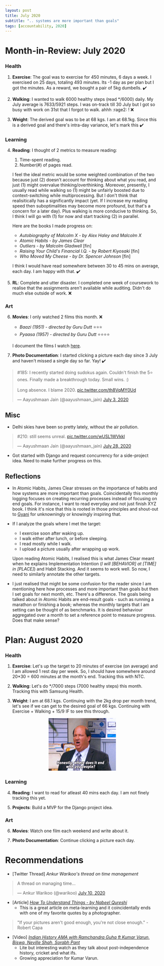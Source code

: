 ```yaml
---
layout: post
title: July 2020
subtitle: ".. systems are more important than goals"
tags: [accountability, 2020]
---
```


# Month-in-Review: July 2020
### Health
1. **Exercise**: The goal was to exercise for 450 minutes, 6 days a week. I exercised on 25 days, totaling 493 minutes. Its -1 day as per plan but I got the minutes. As a reward, we bought a pair of 5kg dumbells. ✔️

2. **Walking**: I wanted to walk 6000 healthy steps (read */6000) daily. My July average is 7633/5921 steps. I was on-track till 30 July but I got so busy with work on 31st that I forgot to walk. ahhh :rage2: ! ❌

3. **Weight**: The derived goal was to be at 68 kgs. I am at 68.1kg. Since this is a derived goal and there's intra-day variance, let's mark this ✔️

### Learning
4. **Reading**: I thought of 2 metrics to measure reading:  
   1. Time-spent reading.
   2. Number(#) of pages read.  

    I feel the ideal metric would be some weighted combination of the two because just (2) doesn't account for thinking about what you read, and just (1) might overvalue thinking/overthinking. Moreover, presently, I usually read while walking so (1) might be unfairly boosted due to context-switching while multiprocessing. But I don't think that realisitically has a significantly impact (yet. If I increase my reading speed then suboptimalities may become more profound, but that's a concern for a later day). Plus walking is more conducive to thinking. So, I think I will go with (1) for now and start tracking (2) in parallel.

    Here are the books I made progress on:
    - *Autobiography of Malcolm X - by Alex Haley and Malcolm X*
    - *Atomic Habits - by James Clear*
    - *Outliers - by Malcolm Gladwell* [fin]
    - *Raising Your Child's Financial I.Q. - by Robert Kiyosaki* [fin]
    - *Who Moved My Cheese - by Dr. Spencer Johnson* [fin]

    I think I would have read somewhere between 30 to 45 mins on average, each day. I am happy with that. ✔️

5. **RL**: Complete and utter disaster. I completed one week of coursework to realise that the assignments aren't available while auditing. Didn't do much else outside of work. ❌

### Art
6. **Movies**: I only watched 2 films this month. ❌
   - *Baazi (1951) - directed by Guru Dutt* ⭐️⭐️⭐️
   - *Pyaasa (1957) - directed by Guru Dutt* ⭐️⭐️⭐️⭐️  

    I document the films I watch [here](https://letterboxd.com/wanderwonder/).


7. **Photo Documentation**: I started clicking a picture each day since 3 July and haven't missed a single day so far. Yay! ✔️
<blockquote class="twitter-tweet" data-conversation="none" data-theme="light"><p lang="en" dir="ltr">#185: I recently started doing sudokus again. Couldn&#39;t finish the 5⭐ ones. Finally made a breakthrough today. Small wins. :)<br><br>Long absence. I blame 2020. <a href="https://t.co/th8VqMY0Ud">pic.twitter.com/th8VqMY0Ud</a></p>&mdash; Aayushmaan Jain (@aayushmaan_jain) <a href="https://twitter.com/aayushmaan_jain/status/1279044303986151424?ref_src=twsrc%5Etfw">July 3, 2020</a></blockquote> <script async src="https://platform.twitter.com/widgets.js" charset="utf-8"></script>

## Misc
- Delhi skies have been so pretty lately, without the air pollution.
<blockquote class="twitter-tweet" data-conversation="none"><p lang="en" dir="ltr">#210: still seems unreal. <a href="https://t.co/wUSL1WVkkl">pic.twitter.com/wUSL1WVkkl</a></p>&mdash; Aayushmaan Jain (@aayushmaan_jain) <a href="https://twitter.com/aayushmaan_jain/status/1288161052903923712?ref_src=twsrc%5Etfw">July 28, 2020</a></blockquote> <script async src="https://platform.twitter.com/widgets.js" charset="utf-8"></script>

- Got started with Django and request concurrency for a side-project idea. Need to make further progress on this.

## Reflections
- In Atomic Habits, James Clear stresses on the importance of habits and how systems are more important than goals. Coincidentally this monthly logging focuses on creating recurring processes instead of focusing on end goals. For instance, I want to read everyday and not just finish XYZ book. I think it's nice that this is rooted in those principles and shout-out to [Gyani](gyani.net) for unknowningly or knowingly inspiring that. 

- If I analyze the goals where I met the target: 
  - I exercise soon after waking up. 
  - I walk either after lunch, or before sleeping.
  - I read mostly while I walk.
  - I upload a picture usually after wrapping up work.   

  Upon reading Atomic Habits, I realised this is what James Clear meant when he explains Implementation Intention (*I will [BEHAVIOR] at [TIME] in [PLACE]*) and Habit Stacking. And it seems to work well. So now, I need to similarly annotate the other targets. 

- I just realised that might be some confusion for the reader since I am mentioning here how  processes and more important than goals but then I set goals for next month, etc. There's a difference. The goals being talked about in Atomic Habits are end-result goals - such as running a marathon or finishing a book; whereas the monthly targets that I am setting can be thought of as benchmarks. It is desired behaviour aggregated over a month to set a reference point to measure progress. Does that make sense? 

# Plan: August 2020

### Health
1. **Exercise**: Let's up the target to 20 minutes of exercise (on average) and I am allowed 1 rest day per week. So, I should have somewhere around 20*30 = 600 minutes at the month's end. Tracking this with NTC.

2. **Walking**: Let's do */7000 steps (7000 healthy steps) this month. Tracking this with Samsung Health.

3. **Weight**: I am at 68.1 kgs. Continuing with the 2kg drop per month trend, let's see if we can get to the desired goal of 66 kgs. Continuing with Exercise + Walking + 15/9 IF to see this through. 

<p align="center">
  <img src='./../img/gifs/kevin-where-does-it-stop.gif'> 
</p>


### Learning
4. **Reading**: I want to read for atleast 40 mins each day. I am not finely tracking this yet.

5. **Projects**: Build a MVP for the Django project idea.

### Art
6. **Movies**: Watch one film each weekend and write about it.

7. **Photo Documentation**: Continue clicking a picture each day.

# Recommendations
- \[Twitter Thread\] *Ankur Warikoo's thread on time management*
<p align='center'>
<blockquote class="twitter-tweet"><p lang="en" dir="ltr">A thread on managing time...</p>&mdash; Ankur Warikoo (@warikoo) <a href="https://twitter.com/warikoo/status/1281498178135756801?ref_src=twsrc%5Etfw">July 10, 2020</a></blockquote> <script async src="https://platform.twitter.com/widgets.js" charset="utf-8"></script>
</p>

- \[Article\] [*How To Understand Things - by Nabeel Qureshi*](https://nabeelqu.co/understanding)
  - This is a great article on meta-learning and it coincidentally ends with one of my favorite quotes by a photographer. 

> "If your pictures aren't good enough, you're not close enough." - Robert Capa

- \[Video\] [*Indian History AMA with Ramchandra Guha ft Kumar Varun, Biswa, Neville Shah, Sorabh Pant*](https://www.youtube.com/watch?v=M6ljz-b0s8M)
  - Lite but interesting watch as they talk about post-independence history, cricket and what ifs.
  - Growing appreciation for Kumar Varun.
